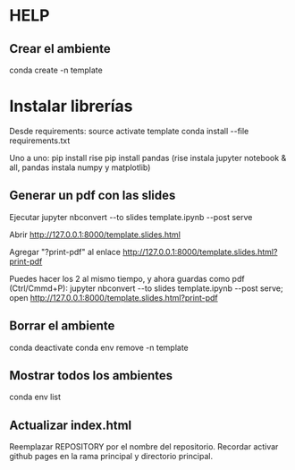 # HELP

## Crear el ambiente
conda create -n template

# Instalar librerías
Desde requirements:
source activate template
conda install --file requirements.txt

Uno a uno:
pip install rise
pip install pandas
(rise instala jupyter notebook & all, pandas instala numpy y matplotlib)

## Generar un pdf con las slides
Ejecutar
jupyter nbconvert --to slides template.ipynb --post serve

Abrir
http://127.0.0.1:8000/template.slides.html

Agregar "?print-pdf" al enlace
http://127.0.0.1:8000/template.slides.html?print-pdf

Puedes hacer los 2 al mismo tiempo, y ahora guardas como pdf (Ctrl/Cmmd+P):
jupyter nbconvert --to slides template.ipynb --post serve; open http://127.0.0.1:8000/template.slides.html?print-pdf

## Borrar el ambiente
conda deactivate
conda env remove -n template

## Mostrar todos los ambientes
conda env list

## Actualizar index.html
Reemplazar REPOSITORY por el nombre del repositorio.
Recordar activar github pages en la rama principal y directorio principal.
